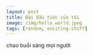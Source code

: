 ```yaml
---
layout: post
title: Bài đầu tiên của tôi
image: /img/hello_world.jpeg
tags: [random, exciting-stuff]
---
```


chao buổi sáng mọi người
